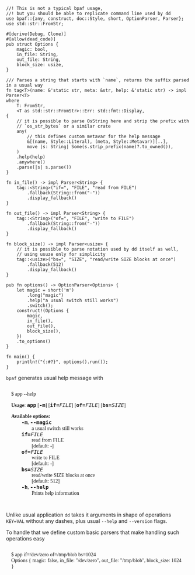 ```no_run
//! This is not a typical bpaf usage,
//! but you should be able to replicate command line used by dd
use bpaf::{any, construct, doc::Style, short, OptionParser, Parser};
use std::str::FromStr;

#[derive(Debug, Clone)]
#[allow(dead_code)]
pub struct Options {
    magic: bool,
    in_file: String,
    out_file: String,
    block_size: usize,
}

/// Parses a string that starts with `name`, returns the suffix parsed in a usual way
fn tag<T>(name: &'static str, meta: &str, help: &'static str) -> impl Parser<T>
where
    T: FromStr,
    <T as std::str::FromStr>::Err: std::fmt::Display,
{
    // it is possible to parse OsString here and strip the prefix with
    // `os_str_bytes` or a similar crate
    any(
        // this defines custom metavar for the help message
        &[(name, Style::Literal), (meta, Style::Metavar)][..],
        move |s: String| Some(s.strip_prefix(name)?.to_owned()),
    )
    .help(help)
    .anywhere()
    .parse(|s| s.parse())
}

fn in_file() -> impl Parser<String> {
    tag::<String>("if=", "FILE", "read from FILE")
        .fallback(String::from("-"))
        .display_fallback()
}

fn out_file() -> impl Parser<String> {
    tag::<String>("of=", "FILE", "write to FILE")
        .fallback(String::from("-"))
        .display_fallback()
}

fn block_size() -> impl Parser<usize> {
    // it is possible to parse notation used by dd itself as well,
    // using usuze only for simplicity
    tag::<usize>("bs=", "SIZE", "read/write SIZE blocks at once")
        .fallback(512)
        .display_fallback()
}

pub fn options() -> OptionParser<Options> {
    let magic = short('m')
        .long("magic")
        .help("a usual switch still works")
        .switch();
    construct!(Options {
        magic,
        in_file(),
        out_file(),
        block_size(),
    })
    .to_options()
}

fn main() {
    println!("{:#?}", options().run());
}

```
`bpaf` generates usual help message with


<div class='bpaf-doc'>
$ app --help<br>
<p><b>Usage</b>: <tt><b>app</b></tt> [<tt><b>-m</b></tt>] [<tt><b>if=</b><i>FILE</i></tt>] [<tt><b>of=</b><i>FILE</i></tt>] [<tt><b>bs=</b><i>SIZE</i></tt>]</p><p><div>
<b>Available options:</b></div><dl><dt><tt><b>-m</b></tt>, <tt><b>--magic</b></tt></dt>
<dd>a usual switch still works</dd>
<dt><tt><b>if=</b><i>FILE</i></tt></dt>
<dd>read from FILE</dd>
<dt></dt>
<dd>[default: -]</dd>
<dt><tt><b>of=</b><i>FILE</i></tt></dt>
<dd>write to FILE</dd>
<dt></dt>
<dd>[default: -]</dd>
<dt><tt><b>bs=</b><i>SIZE</i></tt></dt>
<dd>read/write SIZE blocks at once</dd>
<dt></dt>
<dd>[default: 512]</dd>
<dt><tt><b>-h</b></tt>, <tt><b>--help</b></tt></dt>
<dd>Prints help information</dd>
</dl>
</p>
<style>
div.bpaf-doc {
    padding: 14px;
    background-color:var(--code-block-background-color);
    font-family: mono;
    margin-bottom: 0.75em;
}
div.bpaf-doc dt { margin-left: 1em; }
div.bpaf-doc dd { margin-left: 3em; }
div.bpaf-doc dl { margin-top: 0; padding-left: 1em; }
div.bpaf-doc  { padding-left: 1em; }
</style>
</div>


Unlike usual application `dd` takes it arguments in shape of operations
`KEY=VAL` without any dashes, plus usual `--help` and `--version` flags.

To handle that we define custom basic parsers that make handling such operations easy


<div class='bpaf-doc'>
$ app if=/dev/zero of=/tmp/blob bs=1024<br>
Options { magic: false, in_file: "/dev/zero", out_file: "/tmp/blob", block_size: 1024 }
</div>

